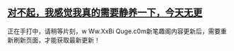 ## [对不起，我感觉我真的需要静养一下，今天无更](https://www.xxbiquge.com/11_11207/9173779.html)
正在手打中，请稍等片刻，w Ww.XxBi Quge.c0m新笔趣阁内容更新后，需要重新刷新页面，才能获取最新更新！
